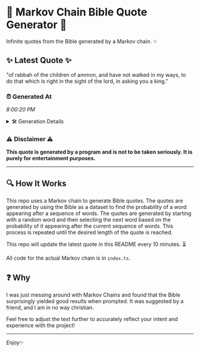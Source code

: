 # 📖 Markov Chain Bible Quote Generator 📖

Infinite quotes from the Bible generated by a Markov chain. ✨

## ✨ Latest Quote ✨
"of rabbah of the children of ammon, and have not walked in my ways, to do that which is right in the sight of the lord, in asking you a king."

### ⏰ Generated At
*8:00:20 PM*

<details>
    <summary>🛠️ Generation Details</summary>
    <p>
        <strong>🌱 Seed:</strong> of<br>
        <strong>🔄 Iterations:</strong> 30<br>
        <strong>📜 Context History:</strong><br>[ of ]: rabbah<br>[ of, rabbah ]: of<br>[ of, rabbah, of ]: the<br>[ of, rabbah, of, the ]: children<br>[ of, rabbah, of, the, children ]: of<br>[ of, rabbah, of, the, children, of ]: ammon,<br>[ rabbah, of, the, children, of, ammon, ]: and<br>[ of, the, children, of, ammon,, and ]: have<br>[ the, children, of, ammon,, and, have ]: not<br>[ children, of, ammon,, and, have, not ]: walked<br>[ of, ammon,, and, have, not, walked ]: in<br>[ ammon,, and, have, not, walked, in ]: my<br>[ and, have, not, walked, in, my ]: ways,<br>[ have, not, walked, in, my, ways, ]: to<br>[ not, walked, in, my, ways,, to ]: do<br>[ walked, in, my, ways,, to, do ]: that<br>[ in, my, ways,, to, do, that ]: which<br>[ my, ways,, to, do, that, which ]: is<br>[ ways,, to, do, that, which, is ]: right<br>[ to, do, that, which, is, right ]: in<br>[ do, that, which, is, right, in ]: the<br>[ that, which, is, right, in, the ]: sight<br>[ which, is, right, in, the, sight ]: of<br>[ is, right, in, the, sight, of ]: the<br>[ right, in, the, sight, of, the ]: lord,<br>[ in, the, sight, of, the, lord, ]: in<br>[ the, sight, of, the, lord,, in ]: asking<br>[ sight, of, the, lord,, in, asking ]: you<br>[ of, the, lord,, in, asking, you ]: a<br>[ the, lord,, in, asking, you, a ]: king.<br>
    </p>
</details>

### ⚠️ Disclaimer ⚠️
**This quote is generated by a program and is not to be taken seriously. It is purely for entertainment purposes.**

---

## 🔍 How It Works

This repo uses a Markov chain to generate Bible quotes. The quotes are generated by using the Bible as a dataset to find the probability of a word appearing after a sequence of words. The quotes are generated by starting with a random word and then selecting the next word based on the probability of it appearing after the current sequence of words. This process is repeated until the desired length of the quote is reached.

This repo will update the latest quote in this README every 10 minutes. ⏳

All code for the actual Markov chain is in `index.ts`.

## ❓ Why

I was just messing around with Markov Chains and found that the Bible surprisingly yielded good results when prompted. 
It was suggested by a friend, and I am in no way christian.

Feel free to adjust the text further to accurately reflect your intent and experience with the project!

---

*Enjoy*✨
